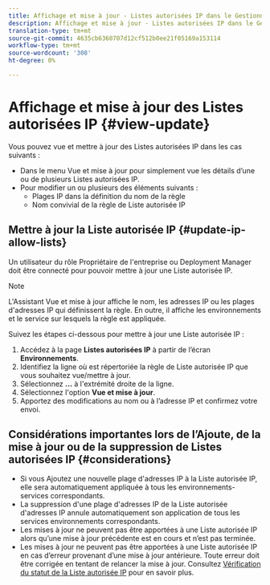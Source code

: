 ```yaml
---
title: Affichage et mise à jour - Listes autorisées IP dans le Gestionnaire de commandes
description: Affichage et mise à jour - Listes autorisées IP dans le Gestionnaire de commandes
translation-type: tm+mt
source-git-commit: 4635cb6360707d12cf512b0ee21f05169a153114
workflow-type: tm+mt
source-wordcount: '308'
ht-degree: 0%

---
```



# Affichage et mise à jour des Listes autorisées IP {#view-update}

Vous pouvez vue et mettre à jour des Listes autorisées IP dans les cas suivants :

* Dans le menu Vue et mise à jour pour simplement vue les détails d’une ou de plusieurs Listes autorisées IP.
* Pour modifier un ou plusieurs des éléments suivants :
   * Plages IP dans la définition du nom de la règle
   * Nom convivial de la règle de Liste autorisée IP

## Mettre à jour la Liste autorisée IP {#update-ip-allow-lists}


Un utilisateur du rôle Propriétaire de l&#39;entreprise ou Deployment Manager doit être connecté pour pouvoir mettre à jour une Liste autorisée IP.

>[!NOTE]
>L&#39;Assistant Vue et mise à jour affiche le nom, les adresses IP ou les plages d&#39;adresses IP qui définissent la règle. En outre, il affiche les environnements et le service sur lesquels la règle est appliquée.

Suivez les étapes ci-dessous pour mettre à jour une Liste autorisée IP :

1. Accédez à la page **Listes autorisées IP** à partir de l’écran **Environnements**.
1. Identifiez la ligne où est répertoriée la règle de Liste autorisée IP que vous souhaitez vue/mettre à jour.
1. Sélectionnez **...** à l&#39;extrémité droite de la ligne.
1. Sélectionnez l&#39;option **Vue et mise à jour**.
1. Apportez des modifications au nom ou à l’adresse IP et confirmez votre envoi.

## Considérations importantes lors de l’Ajoute, de la mise à jour ou de la suppression de Listes autorisées IP {#considerations}

* Si vous Ajoutez une nouvelle plage d&#39;adresses IP à la Liste autorisée IP, elle sera automatiquement appliquée à tous les environnements-services correspondants.
* La suppression d&#39;une plage d&#39;adresses IP de la Liste autorisée d&#39;adresses IP annule automatiquement son application de tous les services environnements correspondants.
* Les mises à jour ne peuvent pas être apportées à une Liste autorisée IP alors qu’une mise à jour précédente est en cours et n’est pas terminée.
* Les mises à jour ne peuvent pas être apportées à une Liste autorisée IP en cas d’erreur provenant d’une mise à jour antérieure. Toute erreur doit être corrigée en tentant de relancer la mise à jour.
Consultez [Vérification du statut de la Liste autorisée IP](/help/implementing/cloud-manager/ip-allow-lists/check-ip-allow-list-status.md) pour en savoir plus.